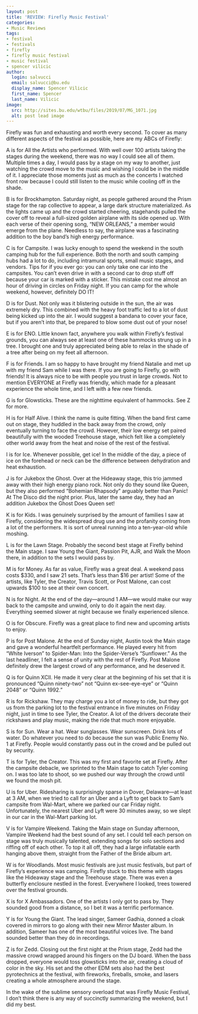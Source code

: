 ```yaml
---
layout: post
title: 'REVIEW: Firefly Music Festival'
categories:
- Music Reviews
tags:
- festival
- festivals
- firefly
- firefly music festival
- music festival
- spencer vilicic
author:
  login: salvucci
  email: salvucci@bu.edu
  display_name: Spencer Vilicic
  first_name: Spencer
  last_name: Vilicic
image:
  src: http://sites.bu.edu/wtbu/files/2019/07/MG_1071.jpg
  alt: post lead image
---
```

Firefly was fun and exhausting and worth every second. To cover as many different aspects of the festival as possible, here are my ABCs of Firefly:

A is for All the Artists who performed. With well over 100 artists taking the stages during the weekend, there was no way I could see all of them. Multiple times a day, I would pass by a stage on my way to another, just watching the crowd move to the music and wishing I could be in the middle of it. I appreciate those moments just as much as the concerts I watched front row because I could still listen to the music while cooling off in the shade.

B is for Brockhampton. Saturday night, as people gathered around the Prism stage for the rap collective to appear, a large dark structure materialized. As the lights came up and the crowd started cheering, stagehands pulled the cover off to reveal a full-sized golden airplane with its side opened up. With each verse of their opening song, “NEW ORLEANS,” a member would emerge from the plane. Needless to say, the airplane was a fascinating addition to the boy band’s high energy performance.

C is for Campsite. I was lucky enough to spend the weekend in the south camping hub for the full experience. Both the north and south camping hubs had a lot to do, including intramural sports, small music stages, and vendors. Tips for if you ever go: you can only take one car into the campsites. You can’t even drive in with a second car to drop stuff off because your car is marked with a sticker. This mistake cost me almost an hour of driving in circles on Friday night. If you can camp for the whole weekend, however, definitely DO IT!

D is for Dust. Not only was it blistering outside in the sun, the air was extremely dry. This combined with the heavy foot traffic led to a lot of dust being kicked up into the air. I would suggest a bandana to cover your face, but if you aren’t into that, be prepared to blow some dust out of your nose!

E is for ENO. Little known fact, anywhere you walk within Firefly’s festival grounds, you can always see at least one of these hammocks strung up in a tree. I brought one and truly appreciated being able to relax in the shade of a tree after being on my feet all afternoon.

F is for Friends. I am so happy to have brought my friend Natalie and met up with my friend Sam while I was there. If you are going to Firefly, go with friends! It is always nice to be with people you trust in large crowds. Not to mention EVERYONE at Firefly was friendly, which made for a pleasant experience the whole time, and I left with a few new friends.

G is for Glowsticks. These are the nighttime equivalent of hammocks. See Z for more.

H is for Half Alive. I think the name is quite fitting. When the band first came out on stage, they huddled in the back away from the crowd, only eventually turning to face the crowd. However, their low energy set paired beautifully with the wooded Treehouse stage, which felt like a completely other world away from the heat and noise of the rest of the festival.

I is for Ice. Whenever possible, get ice! In the middle of the day, a piece of ice on the forehead or neck can be the difference between dehydration and heat exhaustion.

J is for Jukebox the Ghost. Over at the Hideaway stage, this trio jammed away with their high energy piano rock. Not only do they sound like Queen, but they also performed “Bohemian Rhapsody” arguably better than Panic! At The Disco did the night prior. Plus, later the same day, they had an addition Jukebox the Ghost Does Queen set!

K is for Kids. I was genuinely surprised by the amount of families I saw at Firefly, considering the widespread drug use and the profanity coming from a lot of the performers. It is sort of unreal running into a ten-year-old while moshing.

L is for the Lawn Stage. Probably the second best stage at Firefly behind the Main stage. I saw Young the Giant, Passion Pit, AJR, and Walk the Moon there, in addition to the sets I would pass by.

M is for Money. As far as value, Firefly was a great deal. A weekend pass costs $330, and I saw 21 sets. That’s less than $16 per artist! Some of the artists, like Tyler, the Creator, Travis Scott, or Post Malone, can cost upwards $100 to see at their own concert.

N is for Night. At the end of the day—around 1 AM—we would make our way back to the campsite and unwind, only to do it again the next day. Everything seemed slower at night because we finally experienced silence.

O is for Obscure. Firefly was a great place to find new and upcoming artists to enjoy.

P is for Post Malone. At the end of Sunday night, Austin took the Main stage and gave a wonderful heartfelt performance. He played every hit from “White Iverson” to Spider-Man: Into the Spider-Verse’s “Sunflower.” As the last headliner, I felt a sense of unity with the rest of Firefly. Post Malone definitely drew the largest crowd of any performance, and he deserved it.

Q is for Quinn XCII. He made it very clear at the beginning of his set that it is pronounced “Quinn ninety-two” not “Quinn ex-see-eye-eye” or “Quinn 2048” or “Quinn 1992.”

R is for Rickshaw. They may charge you a lot of money to ride, but they got us from the parking lot to the festival entrance in five minutes on Friday night, just in time to see Tyler, the Creator. A lot of the drivers decorate their rickshaws and play music, making the ride that much more enjoyable.

S is for Sun. Wear a hat. Wear sunglasses. Wear sunscreen. Drink lots of water. Do whatever you need to do because the sun was Public Enemy No. 1 at Firefly. People would constantly pass out in the crowd and be pulled out by security.

T is for Tyler, the Creator. This was my first and favorite set at Firefly. After the campsite debacle, we sprinted to the Main stage to catch Tyler coming on. I was too late to shoot, so we pushed our way through the crowd until we found the mosh pit.

U is for Uber. Ridesharing is surprisingly sparse in Dover, Delaware—at least at 3 AM, when we tried to call for an Uber and a Lyft to get back to Sam’s campsite from Wal-Mart, where we parked our car Friday night. Unfortunately, the nearest Uber and Lyft were 30 minutes away, so we slept in our car in the Wal-Mart parking lot.

V is for Vampire Weekend. Taking the Main stage on Sunday afternoon, Vampire Weekend had the best sound of any set. I could tell each person on stage was truly musically talented, extending songs for solo sections and riffing off of each other. To top it all off, they had a large inflatable earth hanging above them, straight from the Father of the Bride album art.

W is for Woodlands. Most music festivals are just music festivals, but part of Firefly’s experience was camping. Firefly stuck to this theme with stages like the Hideaway stage and the Treehouse stage. There was even a butterfly enclosure nestled in the forest. Everywhere I looked, trees towered over the festival grounds.

X is for X Ambassadors. One of the artists I only got to pass by. They sounded good from a distance, so I bet it was a terrific performance.

Y is for Young the Giant. The lead singer, Sameer Gadhia, donned a cloak covered in mirrors to go along with their new Mirror Master album. In addition, Sameer has one of the most beautiful voices live. The band sounded better than they do in recordings.

Z is for Zedd. Closing out the first night at the Prism stage, Zedd had the massive crowd wrapped around his fingers on the DJ board. When the bass dropped, everyone would toss glowsticks into the air, creating a cloud of color in the sky. His set and the other EDM sets also had the best pyrotechnics at the festival, with fireworks, fireballs, smoke, and lasers creating a whole atmosphere around the stage.

In the wake of the sublime sensory overload that was Firefly Music Festival, I don’t think there is any way of succinctly summarizing the weekend, but I did my best.